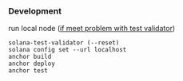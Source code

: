 ### Development
run local node ([if meet problem with test validator](https://github.com/solana-labs/solana/issues/28899#issuecomment-1694152935))
```
solana-test-validator (--reset)
solana config set --url localhost
anchor build 
anchor deploy
anchor test
```